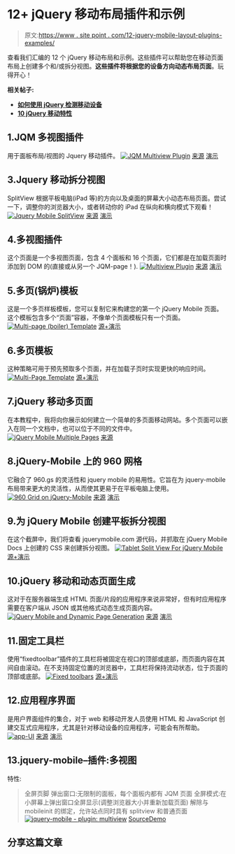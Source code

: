 # 12+ jQuery 移动布局插件和示例

> 原文:[https://www . site point . com/12-jquery-mobile-layout-plugins-examples/](https://www.sitepoint.com/12-jquery-mobile-layout-plugins-examples/)

查看我们汇编的 12 个 jQuery 移动布局和示例。这些插件可以帮助您在移动页面布局上创建多个和/或拆分视图。**这些插件将根据您的设备方向动态布局页面**。玩得开心！

**相关帖子:**

*   [**如何使用 jQuery 检测移动设备**](http://www.jquery4u.com/mobile/detect-mobile-devices-jquery/)
*   [**10 jQuery 移动特性**](http://www.jquery4u.com/mobile/10-jquery-mobile-features/)

## 1.JQM 多视图插件

用于面板布局/视图的 Jquery 移动插件。
[![JQM Multiview Plugin](../Images/ee0fae0d04158ea031e3025ccbdbed5f.png)](https://github.com/frequent/multiview#readme) 
[来源](https://github.com/frequent/multiview#readme) [演示](http://www.stokkers.mobi/jqm/multiview/demo.html)

## 3.Jquery 移动拆分视图

SplitView 根据平板电脑(iPad 等)的方向以及桌面的屏幕大小动态布局页面。尝试一下，调整你的浏览器大小，或者转动你的 iPad 在纵向和横向模式下观看！
[![Jquery Mobile SplitView](../Images/7397c317ab77dcc7bac6507fbbd26ed9.png)](http://asyraf9.github.com/jquery-mobile/) 
[来源](http://asyraf9.github.com/jquery-mobile/) [演示](http://asyraf9.github.com/jquery-mobile/#bar)

## 4.多视图插件

这个页面是一个多视图页面，包含 4 个面板和 16 个页面，它们都是在加载页面时添加到 DOM 的(直接或从另一个 JQM-page！).
[![Multiview Plugin](../Images/5a2390f804913ad01195efd6b35f99e0.png)](http://www.stokkers.mobi/valuables/multiview/page2.html) 
[来源](http://www.stokkers.mobi/valuables/multiview/page2.html) [演示](http://www.stokkers.mobi/valuables/multiview/show/index.html)

## 5.多页(锅炉)模板

这是一个多页样板模板，您可以复制它来构建您的第一个 jQuery Mobile 页面。这个模板包含多个“页面”容器，不像单个页面模板只有一个页面。
[![Multi-page (boiler) Template](../Images/0f58ceb5e151eb474badd77833694370.png)](http://jquerymobile.com/test/docs/pages/multipage-template.html) 
[源+演示](http://jquerymobile.com/test/docs/pages/multipage-template.html)

## 6.多页模板

这种策略可用于预先预取多个页面，并在加载子页时实现更快的响应时间。
[![Multi-Page Template](../Images/249c7ac51ff9e0a3e2f8499f47db590b.png)](http://my.safaribooksonline.com/book/programming/mobile/9781430239666/chapter-2-getting-started-with-jquery-mobile/navpoint-23) 
[源+演示](http://my.safaribooksonline.com/book/programming/mobile/9781430239666/chapter-2-getting-started-with-jquery-mobile/navpoint-23)

## 7.jQuery 移动多页面

在本教程中，我将向你展示如何建立一个简单的多页面移动网站。多个页面可以嵌入在同一个文档中，也可以位于不同的文件中。
[![jQuery Mobile Multiple Pages](../Images/b040e7ef2933c8f75e4c51f8099bd983.png)](http://newaircom.com/jqmultipages.html) 
[来源](http://newaircom.com/jqmultipages.html) 

## 8.jQuery-Mobile 上的 960 网格

它融合了 960.gs 的灵活性和 jquery mobile 的易用性。它旨在为 jquery-mobile 布局带来更大的灵活性，从而使其更易于在平板电脑上使用。
[![960 Grid on jQuery-Mobile](../Images/8c5e9de64be51ff2deaf05ccb3cc0231.png)](http://jeromeetienne.github.com/jquery-mobile-960/) 
[来源](http://jeromeetienne.github.com/jquery-mobile-960/) [演示](http://jeromeetienne.github.com/jquery-mobile-960/demoFluid.html)

## 9.为 jQuery Mobile 创建平板拆分视图

在这个截屏中，我们将查看 jquerymobile.com 源代码，并抓取在 jQuery Mobile Docs 上创建的 CSS 来创建拆分视图。
[![Tablet Split View For jQuery Mobile](../Images/4652967d52e560ea87b2fb4c72e1271c.png)](http://www.youtube.com/watch?gl=UG&feature=relmfu&hl=en-GB&v=qnNyHPWRz-Y) 
[源+演示](http://www.youtube.com/watch?gl=UG&feature=relmfu&hl=en-GB&v=qnNyHPWRz-Y)

## 10.jQuery 移动和动态页面生成

这对于在服务器端生成 HTML 页面/片段的应用程序来说非常好，但有时应用程序需要在客户端从 JSON 或其他格式动态生成页面内容。
[![jQuery Mobile and Dynamic Page Generation](../Images/975dfd1e8f1e794eca58917a0f8f0f7e.png)](http://jquerymobile.com/test/docs/pages/page-dynamic.html) 
[来源](http://jquerymobile.com/test/docs/pages/page-dynamic.html) [演示](http://jquerymobile.com/test/docs/pages/dynamic-samples/sample-reuse-page.html)

## 11.固定工具栏

使用“fixedtoolbar”插件的工具栏将被固定在视口的顶部或底部，而页面内容在其间自由滚动。在不支持固定位置的浏览器中，工具栏将保持流动状态，位于页面的顶部或底部。
[![Fixed toolbars](../Images/20c35e79ca97a96abe3a8f3475dd956d.png)](http://jquerymobile.com/test/docs/toolbars/bars-fixed.html) 
[源+演示](http://jquerymobile.com/test/docs/toolbars/bars-fixed.html)

## 12.应用程序界面

是用户界面组件的集合，对于 web 和移动开发人员使用 HTML 和 JavaScript 创建交互式应用程序，尤其是针对移动设备的应用程序，可能会有所帮助。
[![app-UI](../Images/c800256f256da42ec03e78417fa14a49.png)](http://triceam.github.com/app-UI/) 
[来源](http://triceam.github.com/app-UI/) [演示](http://triceam.github.com/app-UI/examples/samples/04%20-%20browser%20history/index.html)

## 13.jquery-mobile–插件:多视图

特性:
>全屏页脚
>弹出窗口:无限制的面板，每个面板内都有 JQM 页面
>全屏模式:在小屏幕上弹出窗口全屏显示(调整浏览器大小并重新加载页面)
>解除与 mobileinit 的绑定，允许站点同时具有 splitview 和普通页面
[![jquery-mobile - plugin: multiview](../Images/f8f82546a0298c6cbb3a7685d08c4db4.png)](https://github.com/jquery/jquery-mobile/wiki/plugin:-multiview)
[Source](https://github.com/jquery/jquery-mobile/wiki/plugin:-multiview)[Demo](http://www.franckreich.de/4/members/detail.html)

## 分享这篇文章